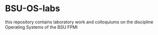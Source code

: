 # BSU-OS-labs
this repository contains laboratory work and colloquiums on the discipline Operating Systems of the BSU FPMI
